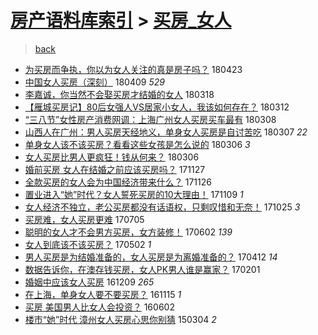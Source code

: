 [房产语料库索引](../../README.md)  > [买房_女人](买房_女人.md)
====
> [back](../README.md)

- [为买房而争执，你以为女人关注的真是房子吗？](http://jkwz.applinzi.com/ittc/7095175551100912650.html#%E4%B8%BA%E4%B9%B0%E6%88%BF%E8%80%8C%E4%BA%89%E6%89%A7%EF%BC%8C%E4%BD%A0%E4%BB%A5%E4%B8%BA%E5%A5%B3%E4%BA%BA%E5%85%B3%E6%B3%A8%E7%9A%84%E7%9C%9F%E6%98%AF%E6%88%BF%E5%AD%90%E5%90%97%EF%BC%9F) 180423  
- [中国女人买房（深刻）](http://jkwz.applinzi.com/ittc/7090091453026141200.html#%E4%B8%AD%E5%9B%BD%E5%A5%B3%E4%BA%BA%E4%B9%B0%E6%88%BF%EF%BC%88%E6%B7%B1%E5%88%BB%EF%BC%89) 180409 *529* 
- [李嘉诚，你当然不会娶买房才结婚的女人](http://jkwz.applinzi.com/ittc/7081946989661258768.html#%E6%9D%8E%E5%98%89%E8%AF%9A%EF%BC%8C%E4%BD%A0%E5%BD%93%E7%84%B6%E4%B8%8D%E4%BC%9A%E5%A8%B6%E4%B9%B0%E6%88%BF%E6%89%8D%E7%BB%93%E5%A9%9A%E7%9A%84%E5%A5%B3%E4%BA%BA) 180318  
- [【雁城买房记】80后女强人VS居家小女人，我该如何存在？](http://jkwz.applinzi.com/ittc/7079501075923338247.html#%E3%80%90%E9%9B%81%E5%9F%8E%E4%B9%B0%E6%88%BF%E8%AE%B0%E3%80%9180%E5%90%8E%E5%A5%B3%E5%BC%BA%E4%BA%BAVS%E5%B1%85%E5%AE%B6%E5%B0%8F%E5%A5%B3%E4%BA%BA%EF%BC%8C%E6%88%91%E8%AF%A5%E5%A6%82%E4%BD%95%E5%AD%98%E5%9C%A8%EF%BC%9F) 180312  
- [“三八节”女性房产消费网调：上海广州女人买房买车最有](http://jkwz.applinzi.com/ittc/7078165729398752262.html#%E2%80%9C%E4%B8%89%E5%85%AB%E8%8A%82%E2%80%9D%E5%A5%B3%E6%80%A7%E6%88%BF%E4%BA%A7%E6%B6%88%E8%B4%B9%E7%BD%91%E8%B0%83%EF%BC%9A%E4%B8%8A%E6%B5%B7%E5%B9%BF%E5%B7%9E%E5%A5%B3%E4%BA%BA%E4%B9%B0%E6%88%BF%E4%B9%B0%E8%BD%A6%E6%9C%80%E6%9C%89) 180308  
- [山西人在广州：男人买房天经地义，单身女人买房是自讨苦吃](http://jkwz.applinzi.com/ittc/7077707324104115217.html#%E5%B1%B1%E8%A5%BF%E4%BA%BA%E5%9C%A8%E5%B9%BF%E5%B7%9E%EF%BC%9A%E7%94%B7%E4%BA%BA%E4%B9%B0%E6%88%BF%E5%A4%A9%E7%BB%8F%E5%9C%B0%E4%B9%89%EF%BC%8C%E5%8D%95%E8%BA%AB%E5%A5%B3%E4%BA%BA%E4%B9%B0%E6%88%BF%E6%98%AF%E8%87%AA%E8%AE%A8%E8%8B%A6%E5%90%83) 180307 *22* 
- [单身女人该不该买房？看看这些女孩是怎么说的](http://jkwz.applinzi.com/ittc/7077433614038205446.html#%E5%8D%95%E8%BA%AB%E5%A5%B3%E4%BA%BA%E8%AF%A5%E4%B8%8D%E8%AF%A5%E4%B9%B0%E6%88%BF%EF%BC%9F%E7%9C%8B%E7%9C%8B%E8%BF%99%E4%BA%9B%E5%A5%B3%E5%AD%A9%E6%98%AF%E6%80%8E%E4%B9%88%E8%AF%B4%E7%9A%84) 180306 *3* 
- [女人买房比男人更疯狂！钱从何来？](http://jkwz.applinzi.com/ittc/7077085563540997136.html#%E5%A5%B3%E4%BA%BA%E4%B9%B0%E6%88%BF%E6%AF%94%E7%94%B7%E4%BA%BA%E6%9B%B4%E7%96%AF%E7%8B%82%EF%BC%81%E9%92%B1%E4%BB%8E%E4%BD%95%E6%9D%A5%EF%BC%9F) 180306  
- [婚前买房 女人在结婚之前应该买房吗？](http://jkwz.applinzi.com/ittc/7040674491494040593.html#%E5%A9%9A%E5%89%8D%E4%B9%B0%E6%88%BF+%E5%A5%B3%E4%BA%BA%E5%9C%A8%E7%BB%93%E5%A9%9A%E4%B9%8B%E5%89%8D%E5%BA%94%E8%AF%A5%E4%B9%B0%E6%88%BF%E5%90%97%EF%BC%9F) 171127  
- [全款买房的女人会为中国经济带来什么？](http://jkwz.applinzi.com/ittc/7040370138027656208.html#%E5%85%A8%E6%AC%BE%E4%B9%B0%E6%88%BF%E7%9A%84%E5%A5%B3%E4%BA%BA%E4%BC%9A%E4%B8%BA%E4%B8%AD%E5%9B%BD%E7%BB%8F%E6%B5%8E%E5%B8%A6%E6%9D%A5%E4%BB%80%E4%B9%88%EF%BC%9F) 171126  
- [置业进入“她”时代？女人誓死买房的10大理由！](http://jkwz.applinzi.com/ittc/7033946566895862801.html#%E7%BD%AE%E4%B8%9A%E8%BF%9B%E5%85%A5%E2%80%9C%E5%A5%B9%E2%80%9D%E6%97%B6%E4%BB%A3%EF%BC%9F%E5%A5%B3%E4%BA%BA%E8%AA%93%E6%AD%BB%E4%B9%B0%E6%88%BF%E7%9A%8410%E5%A4%A7%E7%90%86%E7%94%B1%EF%BC%81) 171109 *1* 
- [女人经济不独立，老公买房都没有话语权，只剩叹惜和无奈！](http://jkwz.applinzi.com/ittc/7028321430394110992.html#%E5%A5%B3%E4%BA%BA%E7%BB%8F%E6%B5%8E%E4%B8%8D%E7%8B%AC%E7%AB%8B%EF%BC%8C%E8%80%81%E5%85%AC%E4%B9%B0%E6%88%BF%E9%83%BD%E6%B2%A1%E6%9C%89%E8%AF%9D%E8%AF%AD%E6%9D%83%EF%BC%8C%E5%8F%AA%E5%89%A9%E5%8F%B9%E6%83%9C%E5%92%8C%E6%97%A0%E5%A5%88%EF%BC%81) 171025 *3* 
- [买房难，女人买房更难](http://jkwz.applinzi.com/ittc/6986787243673781252.html#%E4%B9%B0%E6%88%BF%E9%9A%BE%EF%BC%8C%E5%A5%B3%E4%BA%BA%E4%B9%B0%E6%88%BF%E6%9B%B4%E9%9A%BE) 170705  
- [聪明的女人才不会男方买房，女方装修！](http://jkwz.applinzi.com/ittc/6974641937125475333.html#%E8%81%AA%E6%98%8E%E7%9A%84%E5%A5%B3%E4%BA%BA%E6%89%8D%E4%B8%8D%E4%BC%9A%E7%94%B7%E6%96%B9%E4%B9%B0%E6%88%BF%EF%BC%8C%E5%A5%B3%E6%96%B9%E8%A3%85%E4%BF%AE%EF%BC%81) 170602 *139* 
- [女人到底该不该买房？](http://jkwz.applinzi.com/ittc/6962284766266131461.html#%E5%A5%B3%E4%BA%BA%E5%88%B0%E5%BA%95%E8%AF%A5%E4%B8%8D%E8%AF%A5%E4%B9%B0%E6%88%BF%EF%BC%9F) 170502 *1* 
- [男人买房是为结婚准备的，女人买房是为离婚准备的？](http://jkwz.applinzi.com/ittc/6955334827514528773.html#%E7%94%B7%E4%BA%BA%E4%B9%B0%E6%88%BF%E6%98%AF%E4%B8%BA%E7%BB%93%E5%A9%9A%E5%87%86%E5%A4%87%E7%9A%84%EF%BC%8C%E5%A5%B3%E4%BA%BA%E4%B9%B0%E6%88%BF%E6%98%AF%E4%B8%BA%E7%A6%BB%E5%A9%9A%E5%87%86%E5%A4%87%E7%9A%84%EF%BC%9F) 170412 *14* 
- [数据告诉你，在澳存钱买房，女人PK男人谁是赢家？](http://jkwz.applinzi.com/ittc/6929669801663529988.html#%E6%95%B0%E6%8D%AE%E5%91%8A%E8%AF%89%E4%BD%A0%EF%BC%8C%E5%9C%A8%E6%BE%B3%E5%AD%98%E9%92%B1%E4%B9%B0%E6%88%BF%EF%BC%8C%E5%A5%B3%E4%BA%BAPK%E7%94%B7%E4%BA%BA%E8%B0%81%E6%98%AF%E8%B5%A2%E5%AE%B6%EF%BC%9F) 170201  
- [婚姻中应该女人买房](http://jkwz.applinzi.com/ittc/6909685188425942020.html#%E5%A9%9A%E5%A7%BB%E4%B8%AD%E5%BA%94%E8%AF%A5%E5%A5%B3%E4%BA%BA%E4%B9%B0%E6%88%BF) 161209 *265* 
- [在上海，单身女人要不要买房？](http://jkwz.applinzi.com/ittc/6900755803459290117.html#%E5%9C%A8%E4%B8%8A%E6%B5%B7%EF%BC%8C%E5%8D%95%E8%BA%AB%E5%A5%B3%E4%BA%BA%E8%A6%81%E4%B8%8D%E8%A6%81%E4%B9%B0%E6%88%BF%EF%BC%9F) 161115 *1* 
- [买房 美国男人比女人会投资？](http://jkwz.applinzi.com/ittc/6839023780328113156.html#%E4%B9%B0%E6%88%BF+%E7%BE%8E%E5%9B%BD%E7%94%B7%E4%BA%BA%E6%AF%94%E5%A5%B3%E4%BA%BA%E4%BC%9A%E6%8A%95%E8%B5%84%EF%BC%9F) 160602  
- [楼市“她”时代 漳州女人买房心思你别猜](http://jkwz.applinzi.com/ittc/547650611394819139.html#%E6%A5%BC%E5%B8%82%E2%80%9C%E5%A5%B9%E2%80%9D%E6%97%B6%E4%BB%A3+%E6%BC%B3%E5%B7%9E%E5%A5%B3%E4%BA%BA%E4%B9%B0%E6%88%BF%E5%BF%83%E6%80%9D%E4%BD%A0%E5%88%AB%E7%8C%9C) 150304 *2* 
